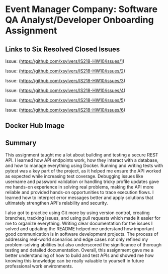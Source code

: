 # Event Manager Company: Software QA Analyst/Developer Onboarding Assignment

## Links to Six Resolved Closed Issues
Issue: (https://github.com/xsylvers/IS218-HW10/issues/1)

Issue: (https://github.com/xsylvers/IS218-HW10/issues/2)

Issue: (https://github.com/xsylvers/IS218-HW10/issues/3)

Issue: (https://github.com/xsylvers/IS218-HW10/issues/4)

Issue: (https://github.com/xsylvers/IS218-HW10/issues/5)

Issue: (https://github.com/xsylvers/IS218-HW10/issues/6)

## Docker Hub Image 

## Summary

This assignment taught me a lot about building and testing a secure REST API. I learned how API endpoints work, how they interact with a database, and how to manage everything using Docker. Running and writing tests with pytest was a key part of the project, as it helped me ensure the API worked as expected while increasing test coverage. Debugging issues like username and password validation or handling tricky profile updates gave me hands-on experience in solving real problems, making the API more reliable and provided hands-on opportunities to trace execution flows. I learned how to interpret error messages better and apply solutions that ultimately strengthen API's relability and security.

I also got to practice using Git more by using version control, creating branches, tracking issues, and using pull requests which made it easier for me to organize everything. Writing clear documentation for the issues I solved and updating the README helped me understand how important good communication is in software development projects. The process of addressing real-world scenarios and edge cases not only refined my problem-solving abilities but also underscored the significance of thorough testing and detailed documentation. Overall, this assignment gave me a better understanding of how to build and test APIs and showed me how knowing this knowledge can be really valuable to yourself in future professional work environments.



